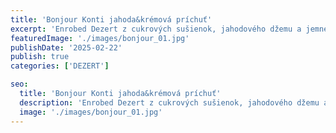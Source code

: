 ```yaml
---
title: 'Bonjour Konti jahoda&krémová príchuť'
excerpt: 'Enrobed Dezert z cukrových sušienok, jahodového džemu a jemného suflé s jahodovo-smotanovou príchuťou'
featuredImage: './images/bonjour_01.jpg'
publishDate: '2025-02-22'
publish: true
categories: ['DEZERT']

seo:
  title: 'Bonjour Konti jahoda&krémová príchuť'
  description: 'Enrobed Dezert z cukrových sušienok, jahodového džemu a jemného suflé s jahodovo-smotanovou príchuťou'
  image: './images/bonjour_01.jpg'
---
```

